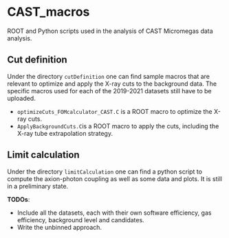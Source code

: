 # CAST_macros
ROOT and Python scripts used in the analysis of CAST Micromegas data analysis.

## Cut definition
Under the directory `cutDefinition` one can find sample macros that are relevant to optimize and apply
the X-ray cuts to the background data.
The specific macros used for each of the 2019-2021 datasets still have to be uploaded.
* `optimizeCuts_FOMcalculator_CAST.C` is a ROOT macro to optimize the X-ray cuts.
*  `ApplyBackgroundCuts.C`is a ROOT macro to apply the cuts, including the X-ray tube extrapolation strategy.

## Limit calculation
Under the directory `limitCalculation` one can find a python script to compute the axion-photon coupling as well
as some data and plots. It is still in a preliminary state.

**TODOs**:
* Include all the datasets, each with their own software efficiency, gas efficiency, background level and candidates.
* Write the unbinned approach.
